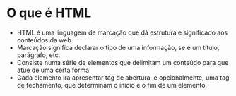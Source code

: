 # O que é HTML

- HTML é uma linguagem de marcação que dá estrutura e significado aos conteúdos da web
- Marcação significa declarar o tipo de uma informação, se é um título, parágrafo, etc.
- Consiste numa série de elementos que delimitam um conteúdo para que atue de uma certa forma
- Cada elemento irá apresentar tag de abertura, e opcionalmente, uma tag de fechamento, que determinam o início e o fim de um elemento.